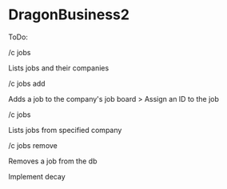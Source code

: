 # DragonBusiness2

ToDo:


/c jobs

  Lists jobs and their companies
  
/c jobs add <msg>

  Adds a job to the company's job board
    > Assign an ID to the job
    
/c jobs <company>

  Lists jobs from specified company
  
/c jobs remove <ID>

  Removes a job from the db

Implement decay
